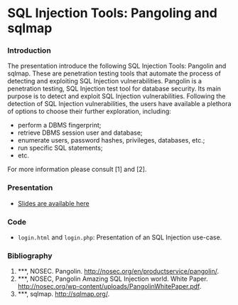 SQL Injection Tools: Pangoling and sqlmap
===

### Introduction
The presentation introduce the following SQL Injection Tools: Pangolin and sqlmap. These are penetration testing tools that automate the process of detecting and exploiting SQL Injection vulnerabilities. Pangolin is a penetration testing, SQL Injection test tool for database security. Its main purpose is to detect and exploit SQL Injection vulnerabilities. Following the detection of SQL Injection vulnerabilities, the users have available a plethora of options to choose their further exploration, including: 
* perform a DBMS fingerprint; 
* retrieve DBMS session user and database;
* enumerate users, password hashes, privileges, databases, etc.;
* run specific SQL statements;
* etc.

For more information please consult [1] and [2].


### Presentation
* [Slides are available here](https://docs.google.com/presentation/d/1E5tg8l5yJ_iXOJjQxEvv_ILJ4jUuQWVnkLuoEX5Z-Ow/edit)


### Code
* `login.html` and `login.php`: Presentation of an SQL Injection use-case.


### Bibliography
1. ***, NOSEC. Pangolin. http://nosec.org/en/productservice/pangolin/.
2. ***, NOSEC, Pangolin Amazing SQL Injection world. White Paper.
 http://nosec.org/wp-content/uploads/PangolinWhitePaper.pdf.
3. ***, sqlmap. http://sqlmap.org/.
